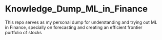 # Knowledge_Dump_ML_in_Finance
This repo serves as my personal dump for understanding and trying out ML in Finance, specially on forecasting and creating an efficient frontier portfolio of stocks
